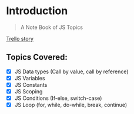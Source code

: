 # Introduction

> A Note Book of JS Topics

[Trello story](https://trello.com/c/xqlFVFqn/4-js-basic-part-1)

## Topics Covered: 

- [x] JS Data types (Call by value, call by reference)
- [x] JS Variables
- [x] JS Constants
- [x] JS Scoping
- [x] JS Conditions (If-else, switch-case)
- [x] JS Loop (for, while, do-while, break, continue)
